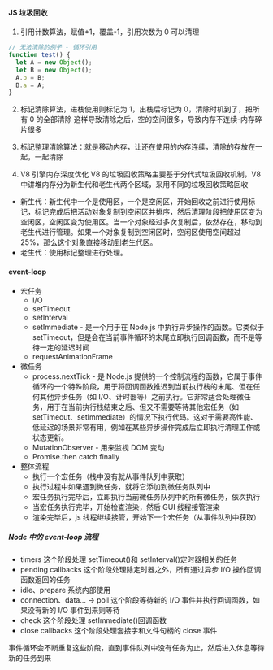 #### JS 垃圾回收

1. 引用计数算法，赋值+1，覆盖-1，引用次数为 0 可以清理

```js
// 无法清除的例子 - 循环引用
function test() {
  let A = new Object();
  let B = new Object();
  A.b = B;
  B.a = A;
}
```

2. 标记清除算法，进栈使用则标记为 1，出栈后标记为 0，清除时机到了，把所有 0 的全部清除
   这样导致清除之后，空的空间很多，导致内存不连续-内存碎片很多

3. 标记整理清除算法：就是移动内存，让还在使用的内存连续，清除的存放在一起，一起清除

4. V8 引擎内存深度优化
   V8 的垃圾回收策略主要基于分代式垃圾回收机制，V8 中讲堆内存分为新生代和老生代两个区域，采用不同的垃圾回收策略回收

- 新生代：新生代中一个是使用区，一个是空闲区，开始回收之前进行使用标记，标记完成后把活动对象复制到空闲区并排序，然后清理阶段把使用区变为空闲区，空闲区变为使用区。当一个对象经过多次复制后，依然存在，移动到老生代进行管理。如果一个对象复制到空闲区时，空闲区使用空间超过 25%，那么这个对象直接移动到老生代区。
- 老生代：使用标记整理进行处理。

#### event-loop

- 宏任务
  - I/O
  - setTimeout
  - setInterval
  - setImmediate - 是一个用于在 Node.js 中执行异步操作的函数。它类似于 setTimeout，但是会在当前事件循环的末尾立即执行回调函数，而不是等待一定的延迟时间
  - requestAnimationFrame
- 微任务
  - process.nextTick - 是 Node.js 提供的一个控制流程的函数，它属于事件循环的一个特殊阶段，用于将回调函数推迟到当前执行栈的末尾、但在任何其他异步任务（如 I/O、计时器等）之前执行。它非常适合处理微任务，用于在当前执行栈结束之后、但又不需要等待其他宏任务（如 setTimeout、setImmediate）的情况下执行代码。这对于需要高性能、低延迟的场景非常有用，例如在某些异步操作完成后立即执行清理工作或状态更新。
  - MutationObserver - 用来监视 DOM 变动
  - Promise.then catch finally
- 整体流程
  - 执行一个宏任务（栈中没有就从事件队列中获取）
  - 执行过程中如果遇到微任务，就将它添加到微任务队列中
  - 宏任务执行完毕后，立即执行当前微任务队列中的所有微任务，依次执行
  - 当宏任务执行完毕，开始检查渲染，然后 GUI 线程接管渲染
  - 渲染完毕后，js 线程继续接管，开始下一个宏任务（从事件队列中获取）

##### Node 中的 event-loop 流程

- timers 这个阶段处理 setTimeout()和 setInterval()定时器相关的任务
- pending callbacks 这个阶段处理除定时器之外，所有通过异步 I/O 操作回调函数返回的任务
- idle、prepare 系统内部使用
- connection、data... -> poll 这个阶段等待新的 I/O 事件并执行回调函数，如果没有新的 I/O 事件到来则等待
- check 这个阶段处理 setImmediate()回调函数
- close callbacks 这个阶段处理套接字和文件句柄的 close 事件

事件循环会不断重复这些阶段，直到事件队列中没有任务为止，然后进入休息等待新的任务到来
